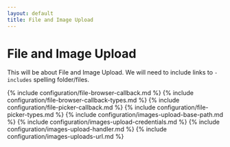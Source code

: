```yaml
---
layout: default
title: File and Image Upload
---
```


# File and Image Upload

This will be about File and Image Upload. We will need to include links to `-includes` spelling folder/files.

{% include configuration/file-browser-callback.md %}
{% include configuration/file-browser-callback-types.md %}
{% include configuration/file-picker-callback.md %}
{% include configuration/file-picker-types.md %}
{% include configuration/images-upload-base-path.md %}
{% include configuration/images-upload-credentials.md %}
{% include configuration/images-upload-handler.md %}
{% include configuration/images-uploads-url.md %}
